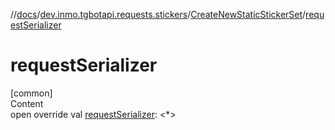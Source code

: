 //[docs](../../../index.md)/[dev.inmo.tgbotapi.requests.stickers](../index.md)/[CreateNewStaticStickerSet](index.md)/[requestSerializer](request-serializer.md)



# requestSerializer  
[common]  
Content  
open override val [requestSerializer](request-serializer.md): <*>  



